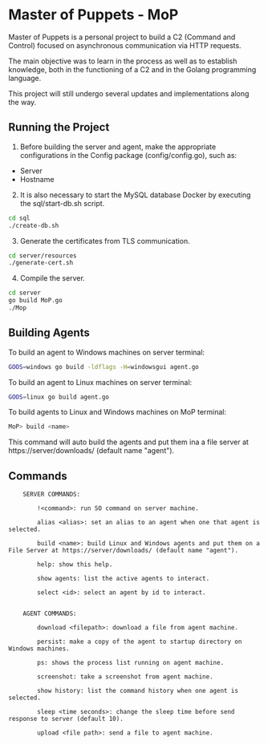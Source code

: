 # Master of Puppets - MoP

Master of Puppets is a personal project to build a C2 (Command and Control) focused on asynchronous communication via HTTP requests.

The main objective was to learn in the process as well as to establish knowledge, both in the functioning of a C2 and in the Golang programming language.

This project will still undergo several updates and implementations along the way.

## Running the Project

1. Before building the server and agent, make the appropriate configurations in the Config package (config/config.go), such as:

- Server
- Hostname

2. It is also necessary to start the MySQL database Docker by executing the sql/start-db.sh script.

```bash
cd sql
./create-db.sh
```

3. Generate the certificates from TLS communication.

```bash
cd server/resources
./generate-cert.sh
```

4. Compile the server.

```bash
cd server
go build MoP.go
./Mop
```


## Building Agents

To build an agent to Windows machines on server terminal:

```bash
GOOS=windows go build -ldflags -H=windowsgui agent.go
```

To build an agent to Linux machines on server terminal:

```bash
GOOS=linux go build agent.go
```

To build agents to Linux and Windows machines on MoP terminal:

```bash
MoP> build <name>
```

This command will auto build the agents and put them ina a file server at https://server/downloads/  (default name "agent").

## Commands

```
	SERVER COMMANDS:

		!<command>: run SO command on server machine.

		alias <alias>: set an alias to an agent when one that agent is selected.

		build <name>: build Linux and Windows agents and put them on a File Server at https://server/downloads/ (default name "agent").

		help: show this help.
	
		show agents: list the active agents to interact.
			
		select <id>: select an agent by id to interact.


	AGENT COMMANDS:

		download <filepath>: download a file from agent machine.

		persist: make a copy of the agent to startup directory on Windows machines.

		ps: shows the process list running on agent machine.

		screenshot: take a screenshot from agent machine.

		show history: list the command history when one agent is selected.

		sleep <time seconds>: change the sleep time before send response to server (default 10).

		upload <file path>: send a file to agent machine.
```

